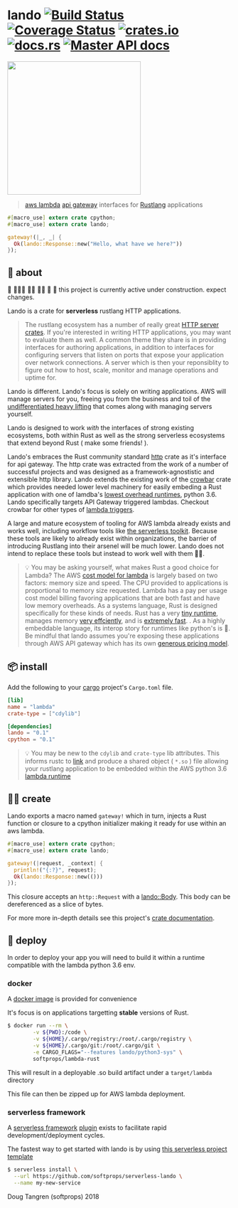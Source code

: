 # lando [![Build Status](https://travis-ci.org/softprops/lando.svg?branch=master)](https://travis-ci.org/softprops/lando) [![Coverage Status](https://coveralls.io/repos/github/softprops/lando/badge.svg)](https://coveralls.io/github/softprops/lando) [![crates.io](https://img.shields.io/crates/v/lando.svg)](https://crates.io/crates/lando) [![docs.rs](https://docs.rs/lando/badge.svg)](https://docs.rs/lando) [![Master API docs](https://img.shields.io/badge/docs-master-green.svg)](https://softprops.github.io/lando)

<p>
<img src="https://raw.githubusercontent.com/softprops/lando/master/logo.png" width="300" />
</p>

> [aws lambda](https://aws.amazon.com/lambda/) [api gateway](https://aws.amazon.com/api-gateway/) interfaces for [Rustlang](https://www.rust-lang.org) applications

```rust
#[macro_use] extern crate cpython;
#[macro_use] extern crate lando;

gateway!(|_, _| {
  Ok(lando::Response::new("Hello, what have we here?"))
});
```

## 🤔 about

 🚧 👷🏿‍♀️ 👷🏽 👷‍♀️ 👷 🚧 this project is currently active under construction. expect changes.

Lando is a crate for **serverless** rustlang HTTP applications.

> The rustlang ecosystem has a number of really great [HTTP server crates](https://crates.io/categories/web-programming::http-server).
If you're interested in writing HTTP applications, you may want to evaluate them as well.
A common theme they share is in providing interfaces for authoring applications,
in addition to interfaces for configuring servers that listen on ports that expose your application over network connections.
A server which is then your reponsiblity to figure out how to host, scale,
monitor and manage operations and uptime for.

Lando is different. Lando's focus is solely on writing applications. AWS will manage servers for you, freeing you from the business and toil of the [undifferentiated heavy lifting](https://www.cio.co.nz/article/466635/amazon_cto_stop_spending_money_undifferentiated_heavy_lifting_/) that comes along with managing servers yourself.

Lando is designed to work _with_ the interfaces of strong existing ecosystems, both within Rust as well as the strong serverless ecosystems that extend beyond Rust ( make some friends! ).

Lando's embraces the Rust community standard [http](https://crates.io/crates/http) crate as it's interface for api gateway. The http crate was extracted from the work of a number of successful projects and was designed as a framework-agnostistic and extensible http library. Lando extends
the existing work of the [crowbar](https://crates.io/crates/crowbar) crate which
provides needed lower level machinery for easily embeding a Rust application with one of lamdba's
[lowest overhead runtimes](https://theburningmonk.com/2017/06/aws-lambda-compare-coldstart-time-with-different-languages-memory-and-code-sizes/),
python 3.6. Lando specifically targets API Gateway triggered lambdas. Checkout crowbar for other types of [lambda triggers](https://docs.aws.amazon.com/lambda/latest/dg/invoking-lambda-function.html).

A large and mature ecosystem of tooling for AWS lambda already exists and works well,
including workflow tools like [the serverless toolkit](https://serverless.com/framework/). Because these tools are likely to already exist within organizations, the barrier of introducing Rustlang into their arsenel will be much lower.
Lando does not intend to replace these tools but instead to work well with them 👫🏾.

> 💡 You may be asking yourself, what makes Rust a good choice for Lambda?
The AWS [cost model for lambda](https://aws.amazon.com/lambda/pricing/)
is largely based on two factors: memory size and speed.
The CPU provided to applications is proportional to memory size requested.
Lambda has a pay per usage cost model billing favoring applications that are both fast and
have low memory overheads.
As a systems language, Rust is designed specifically for these kinds of needs. Rust
has a very [tiny runtime](https://www.rust-lang.org/en-US/faq.html#does-rust-have-a-runtime),
manages memory [very effciently](https://www.rust-lang.org/en-US/faq.html#is-rust-garbage-collected),
and is [extremely fast](https://www.rust-lang.org/en-US/faq.html#how-fast-is-rust).
. As a highly embeddable language, its interop story for runtimes like python's is 💖. Be mindful that lando assumes you're exposing these applications through AWS API gateway which has its own [generous pricing model](https://docs.aws.amazon.com/apigateway/latest/developerguide/limits.html).

## 📦  install

Add the following to your [cargo](https://doc.rust-lang.org/cargo/) project's `Cargo.toml` file.

```toml
[lib]
name = "lambda"
crate-type = ["cdylib"]

[dependencies]
lando = "0.1"
cpython = "0.1"
```

> 💡 You may be new to the `cdylib` and `crate-type` lib attributes. This informs rustc to [link](https://doc.rust-lang.org/reference/linkage.html) and produce a shared object ( `*.so` ) file allowing your rustlang application to be embedded within the AWS python 3.6 [lambda runtime](https://docs.aws.amazon.com/lambda/latest/dg/current-supported-versions.html)

## 👩‍🏭 create

Lando exports a macro named `gateway!` which in turn, injects a Rust function or
closure to a cpython initializer making it ready for use within an aws lambda.

```rust
#[macro_use] extern crate cpython;
#[macro_use] extern crate lando;

gateway!(|request, _context| {
  println!("{:?}", request);
  Ok(lando::Response::new(()))
});
```

This closure accepts an `http::Request` with a [lando::Body](http://lessis.me/lando/lando/enum.Body.html). This body can be dereferenced as
a slice of bytes.

For more more in-depth details see this project's [crate documentation](http://lessis.me/lando/lando/index.html).

## 🚀 deploy

In order to deploy your app you will need to build it within a runtime compatible with the
lambda python 3.6 env.

### docker

A [docker image](https://hub.docker.com/r/softprops/lambda-rust/) is provided for convenience

It's focus is on applications targetting **stable** versions of Rust.

```bash
$ docker run --rm \
        -v ${PWD}:/code \
        -v ${HOME}/.cargo/registry:/root/.cargo/registry \
        -v ${HOME}/.cargo/git:/root/.cargo/git \
        -e CARGO_FLAGS="--features lando/python3-sys" \
        softprops/lambda-rust
```

This will result in a deployable .so build artifact under a `target/lambda` directory

This file can then be zipped up for AWS lambda deployment.

### serverless framework

A [serverless framework](https://serverless.com/framework/) [plugin](https://github.com/softprops/serverless-rust) exists to facilitate rapid development/deployment cycles.

The fastest way to get started with lando is by using [this serverless project template](https://github.com/softprops/serverless-lando)

```bash
$ serverless install \
  --url https://github.com/softprops/serverless-lando \
  --name my-new-service
```

Doug Tangren (softprops) 2018
